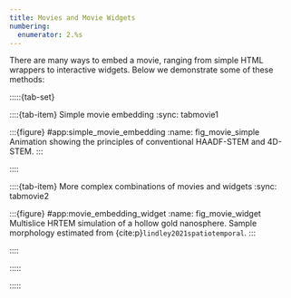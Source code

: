 ```yaml
---
title: Movies and Movie Widgets
numbering:
  enumerator: 2.%s
---
```



There are many ways to embed a movie, ranging from simple HTML wrappers to interactive widgets. Below we demonstrate some of these methods:

<!-- :::{figure} #app:simple_movie_embedding
:name: fig_movie_simple
Animation showing the principles of conventional HAADF-STEM and 4D-STEM.
:::

:::{figure} #app:movie_embedding_widget
:name: fig_movie_widget
Caption
::: -->




:::::{tab-set}

::::{tab-item} Simple movie embedding
:sync: tabmovie1

:::{figure} #app:simple_movie_embedding
:name: fig_movie_simple
Animation showing the principles of conventional HAADF-STEM and 4D-STEM.
:::

::::

::::{tab-item} More complex combinations of movies and widgets
:sync: tabmovie2

:::{figure} #app:movie_embedding_widget
:name: fig_movie_widget
Multislice HRTEM simulation of a hollow gold nanosphere. Sample morphology estimated from  {cite:p}`lindley2021spatiotemporal`.
:::

::::

:::::




<!-- :::::{tab-set}

::::{tab-item} HTML Embedding
:sync: tab_01

:::{figure} ./notebooks/data/STEM4D_remake.mp4
:name: md_embedding
movie html embedding caption
:::

::::

::::{tab-item} ipywidgets Embedding
:sync: tab_02

:::{figure} #app:play_widget_movie_embedding
:name: fig_ipywidgets_embedding
ipywidgets embedding caption
:::

:::: -->

:::::

